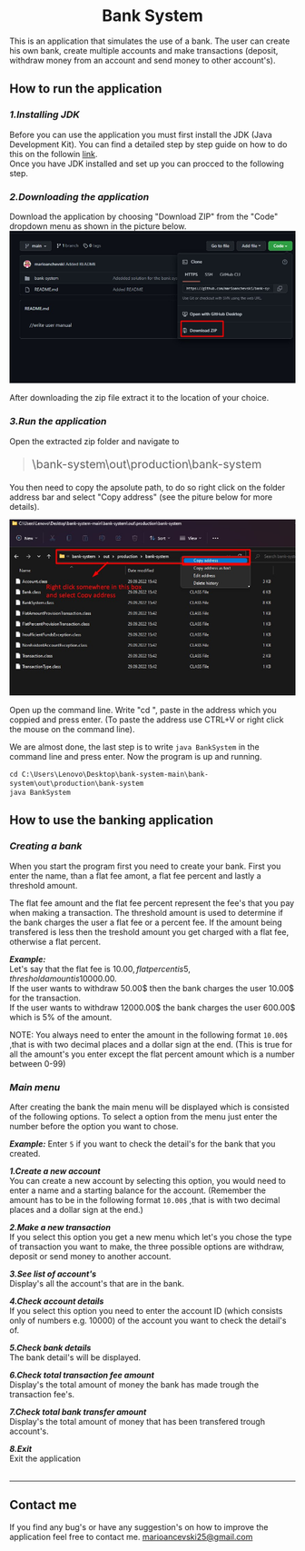 # <div align="center"> **Bank System** </div>

This is an application that simulates the use of a bank. The user can create his own bank, create multiple accounts and make transactions (deposit, withdraw money from an account and send money to other account's).


## **How to run the application**

### ***1.Installing JDK***
Before you can use the application you must first install the JDK (Java Development Kit). You can find a detailed step by step guide on how to do this on the followin [link](https://www.educba.com/install-jdk/).<br>
Once you have JDK installed and set up you can procced to the following step.

### ***2.Downloading the application***
Download the application by choosing "Download ZIP" from the "Code" dropdown menu as shown in the picture below.
 ![picture1](bank-system/img/instruction1.jpg)

After downloading the zip file extract it to the location of your choice.

### ***3.Run the application***

Open the extracted zip folder and navigate to 
> <p style="font-size:20px">\bank-system\out\production\bank-system </p>

You then need to copy the apsolute path, to do so right click on the folder address bar and select "Copy address" (see the piture below for more details).

 ![picture1](bank-system/img/instruction2.jpg)

 Open up the command line. Write "cd ", paste in the address which you coppied and press enter. (To paste the address use CTRL+V or right click the mouse on the command line).

We are almost done, the last step is to write `java BankSystem` in the command line and press enter. Now the program is up and running.
```
cd C:\Users\Lenovo\Desktop\bank-system-main\bank-system\out\production\bank-system
java BankSystem
```

## **How to use the banking application**


### ***Creating a bank***
When you start the program first you need to create your bank.
First you enter the name, than a flat fee amont, a flat fee percent and lastly a threshold amount.

The flat fee amount and the flat fee percent represent the fee's that you pay when making a transaction. 
The threshold amount is used to determine if the bank charges the user a flat fee or a percent fee. If the amount being transfered is less then the treshold amount you get charged with a flat fee, otherwise a flat percent.


***Example:*** </br>
Let's say that the flat fee is 10.00$, flat percent is 5, threshold amount is 10000.00$.    
If the user wants to withdraw 50.00$ then the bank charges the user 10.00$ for the transaction.<br>
If the user wants to withdraw 12000.00$ the bank charges the user 600.00$ which is 5% of the amount.

NOTE: You always need to enter the amount in the following format `10.00$` ,that is with two decimal places and a dollar sign at the end. (This is true for all the amount's you enter except the flat percent amount which is a number between 0-99)

### ***Main menu***

After creating the bank the main menu will be displayed which is consisted of the following options. To select a option from the menu just enter the number before the option you want to chose.

***Example:*** Enter `5` if you want to check the detail's for the bank that you created. 


***1.Create a new account*** </br>
You can create a new account by selecting this option, you would need to enter a name and a starting balance for the account. (Remember the amount has to be in the following format `10.00$` ,that is with two decimal places and a dollar sign at the end.)

***2.Make a new transaction***</br>
If you select this option you get a new menu which let's you chose the type of transaction you want to make, the three possible options are withdraw, deposit or send money to another account. 

***3.See list of account's***</br>
Display's all the account's that are in the bank.

***4.Check account details***</br>
If you select this option you need to enter the account ID (which consists only of numbers e.g. 10000) of the account you want to check the detail's of.

***5.Check bank details***</br>
The bank detail's will be displayed.

***6.Check total transaction fee amount***</br>
Display's the total amount of money the bank has made trough the transaction fee's.

***7.Check total bank transfer amount***</br>
Display's the total amount of money that has been transfered trough account's.

 ***8.Exit***</br>
 Exit the application
</br>
</br>

---
## **Contact me**
If you find any bug's or have any suggestion's on how to improve the application feel free to contact me. <marioancevski25@gmail.com>

